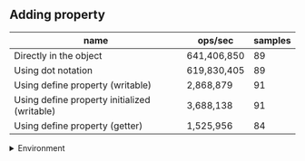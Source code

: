 ## Adding property

|name|ops/sec|samples|
|-|-|-|
|Directly in the object|641,406,850|89|
|Using dot notation|619,830,405|89|
|Using define property (writable)|2,868,879|91|
|Using define property initialized (writable)|3,688,138|91|
|Using define property (getter)|1,525,956|84|


<details>
<summary>Environment</summary>

* __Machine:__ linux x64 | 2 vCPUs | 6.8GB Mem
* __Run:__ Tue Oct 24 2023 15:19:30 GMT+0000 (Coordinated Universal Time)
</details>

<!--
{"environment":{"platform":"linux","arch":"x64","cpus":2,"totalMemory":6.759746551513672},"benchmarks":[{"name":"Directly in the object","opsSec":641406850.148402,"samples":9},{"name":"Using dot notation","opsSec":619830405.0831674,"samples":7},{"name":"Using define property (writable)","opsSec":2868879.357801959,"samples":7},{"name":"Using define property initialized (writable)","opsSec":3688138.3736254964,"samples":6},{"name":"Using define property (getter)","opsSec":1525955.7799537,"samples":5}]}-->
